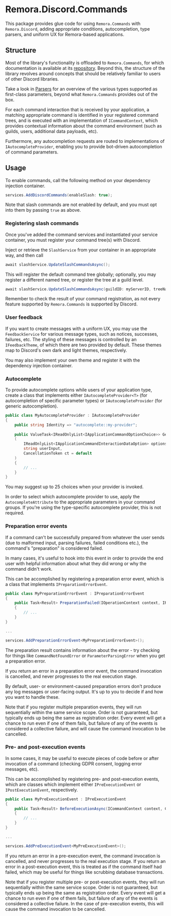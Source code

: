 Remora.Discord.Commands
=======================

This package provides glue code for using `Remora.Commands` with
`Remora.Discord`, adding appropriate conditions, autocompletion, type parsers,
and uniform UX for Remora-based applications.

## Structure
Most of the library's functionality is offloaded to `Remora.Commands`, for which
documentation is available at its [repository][1]. Beyond this, the structure of
the library revolves around concepts that should be relatively familiar to users
of other Discord libraries.

Take a look in [Parsers](Parsers) for an overview of the various types supported
as first-class parameters, beyond what `Remora.Commands` provides out of the 
box.

For each command interaction that is received by your application, a matching 
appropriate command is identified in your registered command trees, and is 
executed with an implementation of `ICommandContext`, which provides contextual
information about the command environment (such as guilds, users, additional 
data payloads, etc).

Furthermore, any autocompletion requests are routed to implementations of 
`IAutocompleteProvider`, enabling you to provide bot-driven autocompletion of 
command parameters.

## Usage
To enable commands, call the following method on your dependency injection 
container.

```c#
services.AddDiscordCommands(enableSlash: true);
```

Note that slash commands are not enabled by default, and you must opt into them
by passing `true` as above.

### Registering slash commands
Once you've added the command services and instantiated your service container,
you must register your command tree(s) with Discord.

Inject or retrieve the `SlashService` from your container in an appropriate way,
and then call
```c#
await slashService.UpdateSlashCommandsAsync();
```

This will register the default command tree globally; optionally, you may 
register a different named tree, or register the tree at a guild level.

```c#
await slashService.UpdateSlashCommandsAsync(guildID: myServerID, treeName: myTreeName);
```

Remember to check the result of your command registration, as not every feature
supported by `Remora.Commands` is supported by Discord.

### User feedback
If you want to create messages with a uniform UX, you may use the 
`FeedbackService` for various message types, such as notices, successes, 
failures, etc. The styling of these messages is controlled by an 
`IFeedbackTheme`, of which there are two provided by default. These themes map
to Discord's own dark and light themes, respectively.

You may also implement your own theme and register it with the dependency
injection container.

### Autocomplete
To provide autocomplete options while users of your application type, create a 
class that implements either `IAutocompleteProvider<T>` (for autocompletion of 
specific parameter types) or `IAutocompleteProvider` (for generic 
autocompletion).

```c#
public class MyAutocompleteProvider : IAutocompleteProvider
{
    public string Identity => "autocomplete::my-provider";
    
    public ValueTask<IReadOnlyList<IApplicationCommandOptionChoice>> GetSuggestionsAsync
    (
        IReadOnlyList<IApplicationCommandInteractionDataOption> options,
        string userInput,
        CancellationToken ct = default
    )
    {
        // ...
    }
}
```

You may suggest up to 25 choices when your provider is invoked.

In order to select which autocomplete provider to use, apply the 
`AutocompleteAttribute` to the appropriate parameters in your command groups. If
you're using the type-specific autocomplete provider, this is not required.

### Preparation error events
If a command can't be successfully prepared from whatever the user sends (due to
malformed input, parsing failures, failed conditions etc.), the command's 
"preparation" is considered failed.

In many cases, it's useful to hook into this event in order to provide the end
user with helpful information about what they did wrong or why the command 
didn't work.

This can be accomplished by registering a preparation error event, which is a 
class that implements `IPreparationErrorEvent`.

```c#
public class MyPreparationErrorEvent : IPreparationErrorEvent
{
    public Task<Result> PreparationFailed(IOperationContext context, IResult preparationResult, CancellationToken ct = default)
    {
        // ...
    }
}

...

services.AddPreparationErrorEvent<MyPreparationErrorEvent>();
```

The preparation result contains information about the error - try checking for
things like `CommandNotFoundError` or `ParameterParsingError` when you get a 
preparation error.

If you return an error in a preparation error event, the command invocation is
cancelled, and never progresses to the real execution stage.

By default, user- or environment-caused preparation errors don't produce any log
messages or user-facing output. It's up to you to decide if and how you want to
handle these.

Note that if you register multiple preparation events, they will run 
sequentially within the same service scope. Order is not guaranteed, but 
typically ends up being the same as registration order. Every event will get a
chance to run even if one of them fails, but failure of any of the events is 
considered a collective failure, and will cause the command invocation to be
cancelled.

### Pre- and post-execution events
In some cases, it may be useful to execute pieces of code before or after 
invocation of a command (checking GDPR consent, logging error messages, etc). 

This can be accomplished by registering pre- and post-execution events, which 
are classes which implement either `IPreExecutionEvent` or 
`IPostExecutionEvent`, respectively.

```c#
public class MyPreExecutionEvent : IPreExecutionEvent
{
    public Task<Result> BeforeExecutionAsync(ICommandContext context, CancellationToken ct = default)
    {
        // ...
    }
}

...

services.AddPreExecutionEvent<MyPreExecutionEvent>();
```

If you return an error in a pre-execution event, the command invocation is 
cancelled, and never progresses to the real execution stage. If you return an
error in a post-execution event, this is treated as if the command itself had 
failed, which may be useful for things like scrubbing database transactions.

Note that if you register multiple pre- or post-execution events, they will run
sequentially within the same service scope. Order is not guaranteed, but
typically ends up being the same as registration order. Every event will get a
chance to run even if one of them fails, but failure of any of the events is
considered a collective failure. In the case of pre-execution events, this will
cause the command invocation to be cancelled.


[1]: https://github.com/Remora/Remora.Commands
